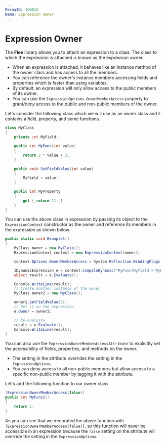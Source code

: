 ```yaml
---
PermaID: 100010
Name: Expression Owner
---
```


# Expression Owner

The **Flee** library allows you to attach an expression to a class. The class to which the expression is attached is known as the expression owner. 

 - When an expression is attached, it behaves like an instance method of the owner class and has access to all the members.
 - You can reference the owner's instance members accessing fields and properties which is faster than using variables.
 - By default, an expression will only allow access to the public members of its owner. 
 - You can use the `ExpressionOptions.OwnerMemberAccess` property to grant/deny access to the public and non-public members of the owner. 

Let's consider the following class which we will use as an owner class and it contains a field, property, and some functions.

```csharp
class MyClass
{
    private int MyField;

    public int MyFunc(int value)
    {
        return 2 * value + 3;
    }

    public void SetFieldValue(int value)
    {
        MyField = value;
    }

    public int MyProperty
    {
        get { return 11; }
    }
}
```

You can use the above class in expression by passing its object to the `ExpressionContext` constructor as the owner and reference its members in the expression as shown below.

```csharp
public static void Example1()
{
    MyClass owner = new MyClass();
    ExpressionContext context = new ExpressionContext(owner);

    context.Options.OwnerMemberAccess = System.Reflection.BindingFlags.Public | System.Reflection.BindingFlags.NonPublic;

    IDynamicExpression e = context.CompileDynamic("MyFunc(Myfield + MyProperty)");
    object result = e.Evaluate();

    Console.WriteLine(result);
    // Create another instance of the owner
    MyClass owner2 = new MyClass();

    owner2.SetFieldValue(3);
    // Set it on the expression
    e.Owner = owner2;

    // Re-evaluate
    result = e.Evaluate();
    Console.WriteLine(result);
}
```

You can also use the `ExpressionOwnerMemberAccessAttribute` to explicitly set the accessibility of fields, properties, and methods on the owner. 

 - The setting in the attribute overrides the setting in the `ExpressionOptions`. 
 - You can deny access to all non-public members but allow access to a specific non-public member by tagging it with the attribute.

Let's add the following function to our owner class.

```csharp
[ExpressionOwnerMemberAccess(false)]
public int MyFunc1()
{
    return 1;
}
```

As you can see that we decorated the above function with `[ExpressionOwnerMemberAccess(false)]`, so this function will never be accessible in an expression because the `false` setting on the attribute will override the setting in the `ExpressionOptions`.
